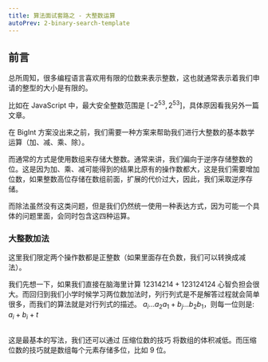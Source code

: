 ```yaml
---
title: 算法面试套路之 - 大整数运算
autoPrev: 2-binary-search-template
---
```


## 前言
总所周知，很多编程语言喜欢用有限的位数来表示整数，这也就通常表示着我们申请的整型的大小是有限的。

比如在 JavaScript 中，最大安全整数范围是 $[-2^53, 2^53]$，具体原因看我另外一篇文章。

在 BigInt 方案没出来之前，我们需要一种方案来帮助我们进行大整数的基本数学运算（加、减、乘、除）。

而通常的方式是使用数组来存储大整数。通常来讲，我们偏向于逆序存储整数的位。这是因为加、乘、减可能得到的结果比原有的操作数都大，这是我们需要增加位数，如果整数高位存储在数组前面，扩展的代价过大，因此，我们采取逆序存储。

而除法虽然没有这类问题，但是我们仍然统一使用一种表达方式，因为可能一个具体的问题里面，会同时包含这四种运算。

### 大整数加法
这里我们限定两个操作数都是正整数（如果里面存在负数，我们可以转换成减法）。

我们先想一下，如果我们直接在脑海里计算 $12314214+123124124$ 心智负担会很大。而回归到我们小学时候学习两位数加法时，列行列式是不是解答过程就会简单很多，而我们的算法就是对行列式的描述。
$a_i...a_2a_1 + b_j...b_2b_1$，则每一位则是: $a_i+b_i+t$

```javascript


```

这是最基本的写法，我们还可以通过 压缩位数的技巧 将数组的体积减低。而压缩位数的技巧就是数组每个元素存储多位，比如 9 位。

```javascript

```
